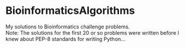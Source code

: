 BioinformaticsAlgorithms
========================

My solutions to Bioinformatics challenge problems.  
Note: The solutions for the first 20 or so problems were written before I knew about PEP-8 standards for writing Python...
